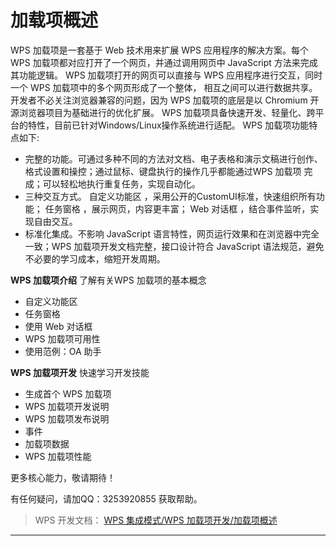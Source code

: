 # 加载项概述

WPS 加载项是一套基于 Web 技术用来扩展 WPS 应用程序的解决方案。每个 WPS 加载项都对应打开了一个网页，并通过调用网页中 JavaScript 方法来完成其功能逻辑。 WPS 加载项打开的网页可以直接与 WPS 应用程序进行交互，同时一个 WPS 加载项中的多个网页形成了一个整体， 相互之间可以进行数据共享。 开发者不必关注浏览器兼容的问题，因为 WPS 加载项的底层是以 Chromium 开源浏览器项目为基础进行的优化扩展。 WPS 加载项具备快速开发、轻量化、跨平台的特性，目前已针对Windows/Linux操作系统进行适配。 WPS 加载项功能特点如下:

- 完整的功能。可通过多种不同的方法对文档、电子表格和演示文稿进行创作、格式设置和操控；通过鼠标、键盘执行的操作几乎都能通过WPS 加载项 完成；可以轻松地执行重复任务，实现自动化。
- 三种交互方式。 自定义功能区 ，采用公开的CustomUI标准，快速组织所有功能； 任务窗格 ，展示网页，内容更丰富； Web 对话框 ，结合事件监听，实现自由交互。
- 标准化集成。不影响 JavaScript 语言特性，网页运行效果和在浏览器中完全一致；WPS 加载项开发文档完整，接口设计符合 JavaScript 语法规范，避免不必要的学习成本，缩短开发周期。

**WPS 加载项介绍** 了解有关WPS 加载项的基本概念

- 自定义功能区
- 任务窗格
- 使用 Web 对话框
- WPS 加载项可用性
- 使用范例：OA 助手

**WPS 加载项开发** 快速学习开发技能

- 生成首个 WPS 加载项
- WPS 加载项开发说明
- WPS 加载项发布说明
- 事件
- 加载项数据
- WPS 加载项性能

更多核心能力，敬请期待！

有任何疑问，请加QQ：3253920855 获取帮助。

> WPS 开发文档： [WPS 集成模式/WPS 加载项开发/加载项概述](https://qn.cache.wpscdn.cn/encs/doc/office_v19/topics/WPS%20%E9%9B%86%E6%88%90%E6%A8%A1%E5%BC%8F/WPS%20%E5%8A%A0%E8%BD%BD%E9%A1%B9%E5%BC%80%E5%8F%91/%E5%8A%A0%E8%BD%BD%E9%A1%B9%E6%A6%82%E8%BF%B0.html)

------------------------------------------------------------------------
